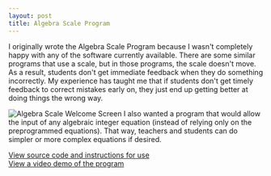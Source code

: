 ```yaml
---
layout: post
title: Algebra Scale Program
---
```

I originally wrote the Algebra Scale Program because I wasn't completely happy with any of the software currently available. There are some similar programs that use a scale, but in those programs, the scale doesn't move. As a result, students don't get immediate feedback when they do something incorrectly. My experience has taught me that if students don't get timely feedback to correct mistakes early on, they just end up getting better at doing things the wrong way.

![Algebra Scale Welcome Screen]({{site.url}}/images/AlgebraScaleWelcomeScreen.png)
I also wanted a program that would allow the input of any algebraic integer equation (instead of relying only on the preprogrammed equations). That way, teachers and students can do simpler or more complex equations if desired.

[View source code and instructions for use](https://github.com/mikeyrichardson/AlgebraScale)  
[View a video demo of the program](https://www.youtube.com/watch?v=2enx-fsJMTk)